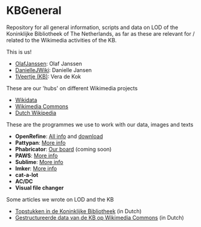# KBGeneral
Repository for all general information, scripts and data on LOD of the Koninklijke Bibliotheek of The Netherlands, as far as these are relevant for / related to the Wikimedia activities of the KB.

This is us!
* <a href="https://www.wikidata.org/wiki/User:OlafJanssen">OlafJanssen</a>: Olaf Janssen
* <a href="https://www.wikidata.org/wiki/User:DanielleJWiki">DanielleJWiki</a>: Danielle Jansen
* <a href="https://www.wikidata.org/wiki/User:1Veertje (KB)">1Veertje (KB)</a>: Vera de Kok

These are our 'hubs' on different Wikimedia projects
* <a href="https://www.wikidata.org/wiki/Wikidata:GLAM/Koninklijke_Bibliotheek_Nederland">Wikidata</a>
* <a href="https://commons.wikimedia.org/wiki/Category:Collections_from_Koninklijke_Bibliotheek">Wikimedia Commons</a>
* <a href="https://nl.wikipedia.org/wiki/Wikipedia:GLAM/Koninklijke_Bibliotheek_en_Nationaal_Archief/Home">Dutch Wikipedia</a>

These are the programmes we use to work with our data, images and texts
* <b>OpenRefine</b>: <a href="https://openrefine.org">All info</a> and <a href="openrefine.org/download">download</a>
* <b>Pattypan</b>: <a href="https://github.com/yarl/pattypan/releases">More info</a>
* <b>Phabricator</b>: <a href="xxx">Our board</a> (coming soon)
* <b>PAWS</b>: <a href="https://wikitech.wikimedia.org/wiki/PAWS">More info</a> 
* <b>Sublime</b>: <a href="https://www.sublimetext.com/3">More info</a>
* <b>Imker</b>: <a href="https://commons.wikimedia.org/wiki/Commons:Imker_(batch_download)">More info</a> 
* <b>cat-a-lot</b>
* <b>AC/DC</b>
* <b>Visual file changer</b>

Some articles we wrote on LOD and the KB
* <a href="https://medium.com/@ecritures/topstukken-in-de-koninklijke-bibliotheek-b32780f314f8">Topstukken in de Koninklijke Bibliotheek</a> (in Dutch)
* <a href="https://medium.com/@ecritures/gestructureerde-data-van-de-kb-op-wikimedia-commons-35dc948c2eee">Gestructureerde data van de KB op Wikimedia Commons</a> (in Dutch)
